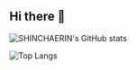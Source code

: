 ## Hi there 👋
![SHINCHAERIN's GitHub stats](https://github-readme-stats.vercel.app/api?username=shinchaerin79&show_icons=true&theme=transparent)

![Top Langs](https://github-readme-stats.vercel.app/api/top-langs/?username=shinchaerin79&layout=compact&include_forks=true)
